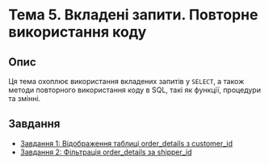 # Тема 5. Вкладені запити. Повторне використання коду

## Опис
Ця тема охоплює використання вкладених запитів у `SELECT`, а також методи повторного використання коду в SQL, такі як функції, процедури та змінні.

## Завдання
- [Завдання 1: Відображення таблиці order_details з customer_id](1_order_details_with_customers.md)
- [Завдання 2: Фільтрація order_details за shipper_id](2_filter_order_details_by_shipper.md)
